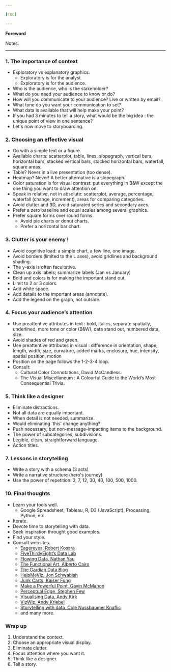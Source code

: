```yaml
---

[TOC]

---
```


**Foreword**

Notes.

---

### 1. The importance of context

- Exploratory vs explanatory graphics.
	- Exploratory is for the analyst.
	- Exploratory is for the audience.
- Who is the audience, who is the stakeholder?
- What do you need your audience to know or do?
- How will you communicate to your audience? Live or written by email?
- What tone do you want your communication to set?
- What data is available that will help make your point?
- If you had 3 minutes to tell a story, what would be the big idea : the unique point of view in one sentence?
- Let's now move to storyboarding.

### 2. Choosing an effective visual

- Go with a simple text or a figure.
-  Available charts: scatterplot, table, lines, slopegraph, vertical bars, horizontal bars, stacked vertical bars, stacked horizontal bars, waterfall, square areas.
- Table? Never in a live presentation (too dense).
- Heatmap? Never! A better alternative is a slopegraph.
- Color saturation is for visual contrast: put everything  in B&W except the one thing you want to draw attention on.
- Speak in relative, not in absolute: scatterplot, average, percentage, waterfall (change, increment), areas for comparing categories.
- Avoid clutter and 3D, avoid saturated series and secondary axes.
- Prefer a zero baseline and equal scales among several graphics.
- Prefer square forms over round forms.
	- Avoid pie charts or donut charts.
	- Prefer a horizontal bar chart.

### 3. Clutter is your enemy !

- Avoid cognitive load: a simple chart, a few line, one image.
- Avoid borders (limited to the L axes), avoid gridlines and background shading. 
- The y-axis is often facultative.
- Clean up axis labels; summarize labels (Jan vs January)
- Bold and colors is for making the important stand out.
- Limit to 2 or 3 colors.
- Add white space.
- Add details to the important areas (annotate).
- Add the legend on the graph, not outside.

### 4. Focus your audience’s attention

- Use preattentive attributes in text : bold, italics, separate spatially, underlined, more tone or color (B&W), data stand out, numbered data, size.
-  Avoid shades of red and green.
- Use preattentive attributes in visual : difference in orientation, shape, length, width, size, curvature, added marks, enclosure, hue, intensity, spatial position, motion
- Position on the page follows the 1-2-3-4 loop.
- Consult:
	- Cultural Color Connotations, David McCandless.
	- The Visual Miscellaneum : A Colourful Guide to the World’s Most Consequential Trivia.

### 5. Think like a designer

- Eliminate distractions.
- Not all data are equally important.
- When detail is not needed, summarize.
- Would eliminating 'this' change anything?
- Push necessary, but non-message-impacting items to the background.
- The power of subcategories, subdivisions.
- Legible, clean, straightforward language.
- Action titles.

### 7. Lessons in storytelling

- Write a story with a schema (3 acts)
- Write a narrative structure (hero's journey)
- Use the power of repetition: 3, 7, 12, 30, 40, 100, 500, 1000.

### 10. Final thoughts

- Learn your tools well.
	- Google Spreadsheet, Tableau, R, D3 (JavaScript), Processing, Python, etc.
- Iterate.
- Devote time to storytelling with data.
- Seek inspiration throught good examples.
- Find your style.
- Consult websites.
	- [Eagereyes, Robert Kosara](https://eagereyes.org/)
	- [FiveThirdyEight’s Data Lab](http://fivethirtyeight.com/datalab/)
	- [Flowing Data, Nathan Yau](http://flowingdata.com/)
	- [The Functional Art, Alberto Cairo](http://www.thefunctionalart.com/)
	- [The Gardian Data Blog](https://www.theguardian.com/data)
	- [HelpMeViz, Jon Schwabish](http://helpmeviz.com/)
	- [Junk Carts, Kaiser Fung](http://www.kaiserfung.com/)
	- [Make a Powerful Point, Gavin McMahon](http://makeapowerfulpoint.com/)
	- [Perceptual Edge, Stephen Few](http://www.perceptualedge.com/)
	- [Visualising Data, Andy Kirk](http://www.visualisingdata.com/)
	- [VizWiz, Andy Kriebel](http://www.vizwiz.com/)
	- [Storytelling with data, Cole Nussbaumer Knaflic](http://www.storytellingwithdata.com/)
	- and many more.

### Wrap up

1.	Understand the context.
2.	Choose an appropriate visual display.
3.	Eliminate clutter.
4.	Focus attention where you want it.
5.	Think like a designer.
6.	Tell a story.
